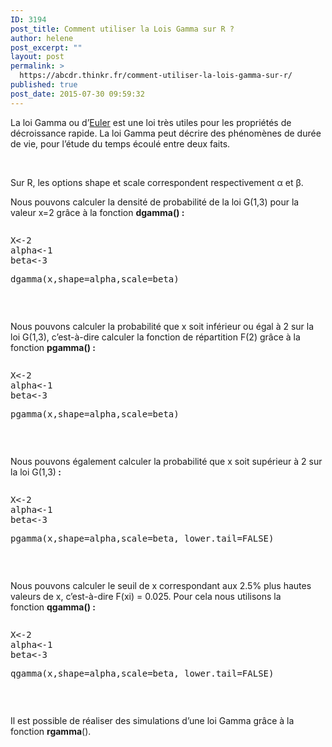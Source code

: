 ```yaml
---
ID: 3194
post_title: Comment utiliser la Lois Gamma sur R ?
author: helene
post_excerpt: ""
layout: post
permalink: >
  https://abcdr.thinkr.fr/comment-utiliser-la-lois-gamma-sur-r/
published: true
post_date: 2015-07-30 09:59:32
---
```

<p>La loi Gamma ou d’<a href="http://nobelis.eu/photis/Noms/nomsEFGH.html#E" title="Accéder aux informations.">Euler</a> est une loi très utiles pour les propriétés de décroissance rapide. La loi Gamma peut décrire des phénomènes de durée de vie, pour l’étude du temps écoulé entre deux faits.</p><p> </p><p>Sur R, les options shape et scale correspondent respectivement α et β.</p><p>Nous pouvons calculer la densité de probabilité de la loi G(1,3) pour la valeur x=2 grâce à la fonction <b>dgamma() :</b></p><p> <pre></p><p>X&lt;-2<br />alpha&lt;-1<br />beta&lt;-3</p><p>dgamma(x,shape=alpha,scale=beta)</p><p></pre>   </p><p>Nous pouvons calculer la probabilité que x soit inférieur ou égal à 2 sur la loi G(1,3), c’est-à-dire calculer la fonction de répartition F(2) grâce à la fonction <b>pgamma() :</b></p><p> <pre></p><p>X&lt;-2<br />alpha&lt;-1<br />beta&lt;-3</p><p>pgamma(x,shape=alpha,scale=beta)</p><p></pre>    </p><p>Nous pouvons également calculer la probabilité que x soit supérieur à 2 sur la loi G(1,3)<b> :</b></p><p> <pre></p><p>X&lt;-2<br />alpha&lt;-1<br />beta&lt;-3</p><p>pgamma(x,shape=alpha,scale=beta, lower.tail=FALSE)</p><p></pre>    </p><p>Nous pouvons calculer le seuil de x correspondant aux 2.5% plus hautes valeurs de x, c’est-à-dire F(xi) = 0.025. Pour cela nous utilisons la fonction <b>qgamma() :</b></p><p> <pre></p><p>X&lt;-2<br />alpha&lt;-1<br />beta&lt;-3</p><p>qgamma(x,shape=alpha,scale=beta, lower.tail=FALSE)</p><p></pre>   </p><p>Il est possible de réaliser des simulations d’une loi Gamma grâce à la fonction <b>rgamma</b></a>().</p>